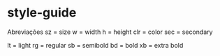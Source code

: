 # style-guide


Abreviações
sz  = size
w   = width
h   = height
clr = color
sec = secondary

lt  = light
rg  = regular
sb  = semibold
bd  = bold
xb  = extra bold


